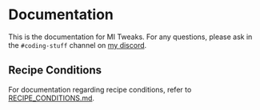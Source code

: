 # Documentation
This is the documentation for MI Tweaks. For any questions, please ask in the `#coding-stuff` channel on [my discord](https://discord.gg/vNaqDzSNaB).

## Recipe Conditions
For documentation regarding recipe conditions, refer to [RECIPE_CONDITIONS.md](RECIPE_CONDITIONS.md).